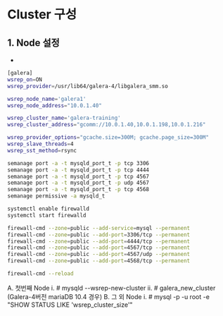 # Cluster 구성


## 1. Node 설정

- 
```bash
[galera]
wsrep_on=ON
wsrep_provider=/usr/lib64/galera-4/libgalera_smm.so

wsrep_node_name='galera1'
wsrep_node_address="10.0.1.40"

wsrep_cluster_name='galera-training'
wsrep_cluster_address="gcomm://10.0.1.40,10.0.1.198,10.0.1.216"

wsrep_provider_options="gcache.size=300M; gcache.page_size=300M"
wsrep_slave_threads=4
wsrep_sst_method=rsync
```

```bash
semanage port -a -t mysqld_port_t -p tcp 3306
semanage port -a -t mysqld_port_t -p tcp 4444
semanage port -a -t mysqld_port_t -p tcp 4567
semanage port -a -t mysqld_port_t -p udp 4567
semanage port -a -t mysqld_port_t -p tcp 4568
semanage permissive -a mysqld_t
```

```bash
systemctl enable firewalld
systemctl start firewalld

firewall-cmd --zone=public --add-service=mysql --permanent
firewall-cmd --zone=public --add-port=3306/tcp --permanent
firewall-cmd --zone=public --add-port=4444/tcp --permanent
firewall-cmd --zone=public --add-port=4567/tcp --permanent
firewall-cmd --zone=public --add-port=4567/udp --permanent
firewall-cmd --zone=public --add-port=4568/tcp --permanent

firewall-cmd --reload
```

A.	첫번째 Node
i.	# mysqld --wsrep-new-cluster
ii.	# galera_new_cluster
(Galera-4버전 mariaDB 10.4 경우)
B.	그 외 Node
i.	# mysql -p -u root -e "SHOW STATUS LIKE 'wsrep_cluster_size'"
